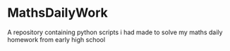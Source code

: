 # MathsDailyWork
A repository containing python scripts i had made to solve my maths daily homework from early high school
